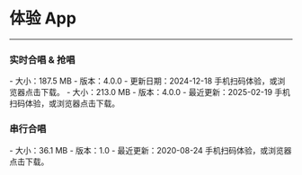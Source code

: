 # 体验 App

- - -

### 实时合唱 & 抢唱

<CardGroup cols={2}>
<Card title="Android" href="https://doc-media.zego.im/public/GoEnjoy.apk" target="_blank">
- 大小：187.5 MB
- 版本：4.0.0
- 更新日期：2024-12-18
<Frame width="128" height="128"><QRCode content="https://doc-media.zego.im/public/GoEnjoy.apk" /></Frame>
手机扫码体验，或浏览器点击下载。
</Card>
<Card title="iOS" href="https://apps.apple.com/cn/app/goenjoy/id1554247729" target="_blank">
- 大小：213.0 MB
- 版本：4.0.0
- 最近更新：2025-02-19
<Frame width="128" height="128"><QRCode content="https://apps.apple.com/cn/app/goenjoy/id1554247729" /></Frame>
手机扫码体验，或浏览器点击下载。
</Card>
</CardGroup>

### 串行合唱

<CardGroup cols={2}>
<Card title="Android" href="https://doc-media.zego.im/public/KTV-Android.apk" target="_blank">
- 大小：36.1 MB
- 版本：1.0
- 最近更新：2020-08-24
<Frame width="128" height="128"><QRCode content="https://doc-media.zego.im/public/KTV-Android.apk" /></Frame>
手机扫码体验，或浏览器点击下载。
</Card>
</CardGroup>

<Content />

